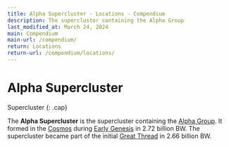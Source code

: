```yaml
---
title: Alpha Supercluster - Locations - Compendium
description: The supercluster containing the Alpha Group
last_modified_at: March 24, 2024
main: Compendium
main-url: /compendium/
return: Locations
return-url: /compendium/locations/
---
```


# Alpha Supercluster
Supercluster
{: .cap}

The **Alpha Supercluster** is the supercluster containing the [Alpha Group](/compendium/locations/alpha-group/). It formed in the [Cosmos](/compendium/locations/cosmos/) during [Early Genesis](/compendium/events/genesis/#early-genesis) in 2.72 billion BW. The supercluster became part of the initial [Great Thread](/compendium/locations/great-thread/) in 2.66 billion BW.